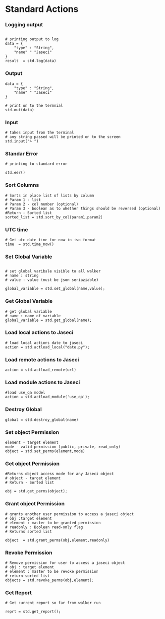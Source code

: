 # Standard Actions

### Logging output
```jac 

# printing output to log
data = {
    "type" : "String",
    "name" " "Jaseci"
}
result  = std.log(data)

```
### Output
```jac 
data = {
    "type" : "String",
    "name" " "Jaseci"
}

# print on to the termnial
std.out(data)

```
### Input 
```jac 
# takes input from the terminal 
# any string passed will be printed on to the screen
std.input("> ")
```
### Standar Error
```jac 
# printing to standard error

std.eer()

```
### Sort Columns
```jac 
# Sorts in place list of lists by column
# Param 1 - list
# Param 2 - col number (optional)
# Param 3 - boolean as to whether things should be reversed (optional)
#Return - Sorted list
sorted_list = std.sort_by_col(param1,param2)

```
### UTC time
```jac 
# Get utc date time for now in iso format
time  = std.time_now()

```
### Set Global Variable
```jac 

# set global varibale visible to all walker
# name : string
# value : value (must be json seriaziable)

global_variable = std.set_global(name,value);

```
### Get Global Variable
```jac 
# get global variable
# name : name of variable
global_variable = std.get_global(name);

```
### Load local actions to Jaseci
```jac 
# load local actions date to jaseci
action = std.actload_local("date.py");

```

### Load remote actions to Jaseci
```jac
action = std.actload_remote(url)

```
### Load module actions to Jaseci
```jac
#load use_qa model
action = std.actload_module('use_qa');
```
### Destroy Global
```jac 
global = std.destroy_global(name)
```

### Set object Permission
```jac 
element - target element
mode - valid permission (public, private, read_only)
object = std.set_perms(element,mode)
```

### Get object Permission

```jac
#Returns object access mode for any Jaseci object
# object - target element
# Return - Sorted list

obj = std.get_perms(object);
```

###  Grant object Permission

```jac
# grants another user permission to access a jaseci object
# obj :target element
# element : master to be granted permission
# readonly : Boolean read-only flag
# Returns sorted list

object  = std.grant_perms(obj,element,readonly)
```
### Revoke Permission
```jac 
# Remove permission for user to access a jaseci object
# obj : target element
# element : master to be revoke permission
# return sorted list
objects = std.revoke_perms(obj,element);
```

### Get Report
```jac 
# Get current report so far from walker run

reprt = std.get_report();

```
